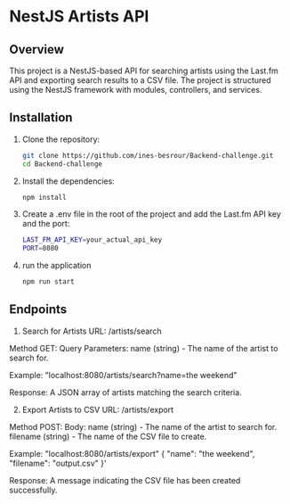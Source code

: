 # NestJS Artists API

## Overview

This project is a NestJS-based API for searching artists using the Last.fm API and exporting search results to a CSV file. The project is structured using the NestJS framework with modules, controllers, and services.


## Installation

1. Clone the repository:

   ```bash
   git clone https://github.com/ines-besrour/Backend-challenge.git
   cd Backend-challenge

2. Install the dependencies:

   ```bash
   npm install


3. Create a .env file in the root of the project and add the Last.fm API key and the port:

   ```bash
   LAST_FM_API_KEY=your_actual_api_key
   PORT=8080

4. run the application
   ```bash
   npm run start

## Endpoints

1. Search for Artists
  URL: /artists/search

  Method GET:
  Query Parameters: name (string) - The name of the artist to search for.
  
  Example:
   "localhost:8080/artists/search?name=the weekend"
   

  Response: A JSON array of artists matching the search criteria.

2. Export Artists to CSV
  URL: /artists/export

  Method POST:
  Body: name (string) - The name of the artist to search for.
  filename (string) - The name of the CSV file to create.
  
  Example:
   "localhost:8080/artists/export" 
   {
     "name": "the weekend",
     "filename": "output.csv"
   }'

  Response: A message indicating the CSV file has been created successfully.
